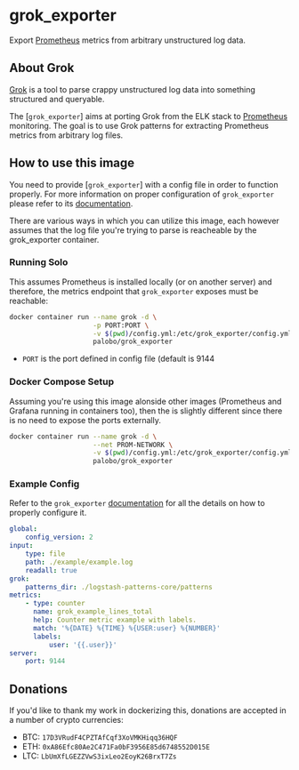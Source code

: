 # grok_exporter

Export [Prometheus] metrics from arbitrary unstructured log data.

## About Grok

[Grok] is a tool to parse crappy unstructured log data into something structured and queryable.

The [`grok_exporter`] aims at porting Grok from the ELK stack to [Prometheus] monitoring. The goal is to use Grok patterns for extracting Prometheus metrics from arbitrary log files.

## How to use this image

You need to provide [`grok_exporter`] with a config file in order to function properly. For more information on proper configuration of `grok_exporter` please refer to its [documentation].

There are various ways in which you can utilize this image, each however assumes that the log file you're trying to parse is reacheable by the grok_exporter container.


### Running Solo

This assumes Prometheus is installed locally (or on another server) and therefore, the metrics endpoint that `grok_exporter` exposes must be reachable:

```sh
docker container run --name grok -d \
                     -p PORT:PORT \
                     -v $(pwd)/config.yml:/etc/grok_exporter/config.yml \
                     palobo/grok_exporter
```

- `PORT` is the port defined in config file (default is 9144


### Docker Compose Setup

Assuming you're using this image alonside other images (Prometheus and Grafana running in containers too), then the is slightly different since there is no need to expose the ports externally.

```sh
docker container run --name grok -d \
                     --net PROM-NETWORK \
                     -v $(pwd)/config.yml:/etc/grok_exporter/config.yml \
                     palobo/grok_exporter
```

### Example Config

Refer to the `grok_exporter` [documentation] for all the details on how to properly configure it.

```yml
global:
    config_version: 2
input:
    type: file
    path: ./example/example.log
    readall: true
grok:
    patterns_dir: ./logstash-patterns-core/patterns
metrics:
    - type: counter
      name: grok_example_lines_total
      help: Counter metric example with labels.
      match: '%{DATE} %{TIME} %{USER:user} %{NUMBER}'
      labels:
          user: '{{.user}}'
server:
    port: 9144
```

## Donations
If you'd like to thank my work in dockerizing this, donations are accepted in a number of crypto currencies:

- BTC: `17D3VRudF4CPZTAfCqf3XoVMKHiqq36HQF`
- ETH: `0xA86Efc80Ae2C471Fa0bF3956E85d6748552D015E`
- LTC: `LbUmXfLGEZZVwS3ixLeo2EoyK26BrxT7Zs`



[Prometheus]: https://prometheus.io/
[Grok]: https://www.elastic.co/guide/en/logstash/current/plugins-filters-grok.html
[grok_exporter]: https://github.com/fstab/grok_exporter
[documentation]: https://github.com/fstab/grok_exporter/blob/master/CONFIG.md
